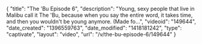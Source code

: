 {
    "title": "The 'Bu Episode 6",
    "description": "Young, sexy people that live in Malibu call it The 'Bu, because when you say the entire word, it takes time, and then you wouldn't be young anymore. (Made fo...",
    "videoid": "149644",
    "date_created": "1396559763",
    "date_modified": "1418181242",
    "type": "captivate",
    "layout": "video",
    "url": "\/v\/the-bu-episode-6\/149644"
}